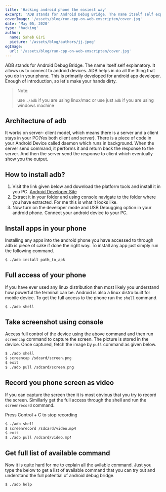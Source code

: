 ```yaml
---
title: 'Hacking android phone the easiest way'
excerpt: 'ADB stands for Android Debug Bridge. The name itself self explanatory. It allows us to connect to android devices.'
coverImage: '/assets/blog/run-cpp-on-web-emscripten/cover.jpg'
date: 'May 05, 2020'
type: 'hacking'
author:
  name: Saheb Giri
  picture: '/assets/blog/authors/jj.jpeg'
ogImage:
  url: '/assets/blog/run-cpp-on-web-emscripten/cover.jpg'
---
```


ADB stands for Android Debug Bridge. The name itself self explanatory. It allows us to connect to android devices. ADB helps in do all the thing that you do in your phone. This is primarily developed for android app developer. Enough of introduction, so let's make your hands dirty.

> Note:
>
> use `./adb` if you are using linux/mac or use just `adb` if you are using windows machine

## Architecture of adb

It works on server- client model, which means there is a server and a client stays in your PC(Yes both client and server). There is a piece of code in your Android Device called daemon which runs in background. When the server send command, it performs it and return back the response to the server. And then the server send the response to client which eventually show you the output.

## How to install adb?

1. Visit the link given below and download the platform tools and install it in you PC.
   [Android Developer Site](https://developer.android.com/studio/releases/platform-tools)
2. Extract it in your folder and using console navigate to the folder where you have extracted. For me this is what it looks like.
3. Now turn on the developer mode and USB Debugging option in your android phone. Connect your android device to your PC.

## Install apps in your phone

Installing any apps into the android phone you have accessed to through adb is piece of cake if done the right way. To install any app just simply run the following command.

```bash
$ ./adb install path_to_apk
```

## Full access of your phone

If you have ever used any linux distribution then most likely you understand how powerful the terminal can be. Android is also a linux distro built for mobile device. To get the full access to the phone run the `shell` command.

```bash
$ ./adb shell
```

## Take screenshot using console

Access full control of the device using the above command and then run `screencap` command to capture the screen. The picture is stored in the device. Once captured, fetch the image by `pull` command as given below.

```bash
$ ./adb shell
$ screencap /sdcard/screen.png
$ exit
$ ./adb pull /sdcard/screen.png
```

## Record you phone screen as video

If you can capture the screen then it is most obvious that you try to record the screen. Simillarly get the full access through the shell and run the `screenrecord` command.

Press Control + C to stop recording

```bash
$ ./adb shell
$ screenrecord /sdcard/video.mp4
$ exit
$ ./adb pull /sdcard/video.mp4
```

## Get full list of available command

Now it is quite hard for me to explain all the avilable command. Just you type the below to get a list of available command that you can try out and understand the full potential of android debug bridge.

```bash
$ ./adb help
```
